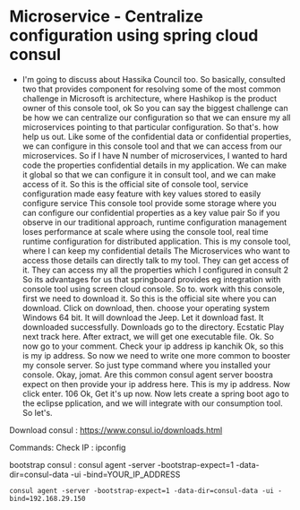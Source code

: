 # Microservice - Centralize configuration using spring cloud consul

* I'm going to discuss about Hassika Council too. So basically, consulted two that provides component for resolving some of the most common challenge in Microsoft is architecture, where Hashikop is the product owner of this console tool, ok So you can say the biggest challenge can be how we can centralize our configuration so that we can ensure my all microservices pointing to that particular configuration. So that's. how help us out. Like some of the confidential data or confidential properties, we can configure in this console tool and that we can access from our microservices. So if I have N number of microservices, I wanted to hard code the properties confidential details in my application. We can make it global so that we can configure it in consult tool, and we can make access of it. So this is the official site of console tool, service configuration made easy feature with key values stored to easily configure service This console tool provide some storage where you can configure our confidential properties as a key value pair So if you observe in our traditional approach, runtime configuration management loses performance at scale where using the console tool, real time runtime configuration for distributed application. This is my console tool, where I can keep my confidential details The Microservices who want to access those details can directly talk to my tool. They can get access of it. They can access my all the properties which I configured in consult 2 So its advantages for us that springboard provides eg integration with console tool using screen cloud console. So to. work with this console, first we need to download it. So this is the official site where you can download. Click on download, then. choose your operating system Windows 64 bit. It will download the Jeep. Let it download fast. It downloaded successfully. Downloads go to the directory. Ecstatic Play next track here. After extract, we will get one executable file. Ok. So now go to your comment. Check your ip address ip kanchik Ok, so this is my ip address. So now we need to write one more common to booster my console server. So just type command where you installed your console. Okay, jomat. Are this common consul agent server boostra expect on then provide your ip address here. This is my ip address. Now click enter. 106 Ok, Get it's up now. Now lets create a spring boot ago to the eclipse pplication, and we will integrate with our consumption tool. So let's.

Download consul : <https://www.consul.io/downloads.html>

Commands:
Check IP : ipconfig

bootstrap consul : consul agent -server -bootstrap-expect=1 -data-dir=consul-data -ui -bind=YOUR_IP_ADDRESS

`consul agent -server -bootstrap-expect=1 -data-dir=consul-data -ui -bind=192.168.29.150`
